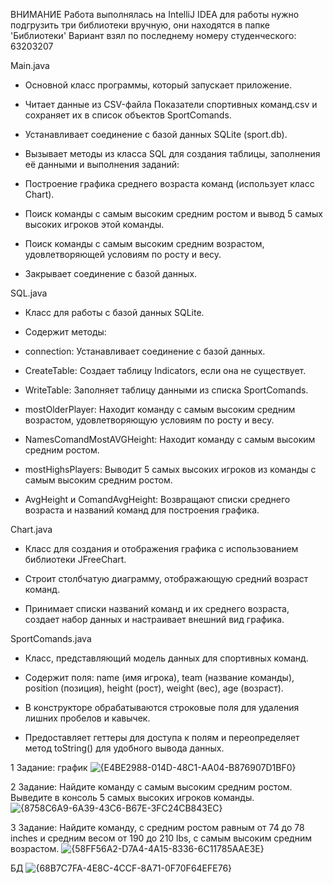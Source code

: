ВНИМАНИЕ
Работа выполнялась на IntelliJ IDEA для работы нужно подгрузить три библиотеки вручную, они находятся в папке 'Библиотеки'
Вариант взял по последнему номеру студенческого: 63203207

Main.java

- Основной класс программы, который запускает приложение.

- Читает данные из CSV-файла Показатели спортивных команд.csv и сохраняет их в список объектов SportComands.

- Устанавливает соединение с базой данных SQLite (sport.db).

- Вызывает методы из класса SQL для создания таблицы, заполнения её данными и выполнения заданий:

- Построение графика среднего возраста команд (использует класс Chart).

- Поиск команды с самым высоким средним ростом и вывод 5 самых высоких игроков этой команды.

- Поиск команды с самым высоким средним возрастом, удовлетворяющей условиям по росту и весу.

- Закрывает соединение с базой данных.


SQL.java

- Класс для работы с базой данных SQLite.

- Содержит методы:

- connection: Устанавливает соединение с базой данных.

- CreateTable: Создает таблицу Indicators, если она не существует.

- WriteTable: Заполняет таблицу данными из списка SportComands.

- mostOlderPlayer: Находит команду с самым высоким средним возрастом, удовлетворяющую условиям по росту и весу.

- NamesComandMostAVGHeight: Находит команду с самым высоким средним ростом.

- mostHighsPlayers: Выводит 5 самых высоких игроков из команды с самым высоким средним ростом.

- AvgHeight и ComandAvgHeight: Возвращают списки среднего возраста и названий команд для построения графика.


Chart.java

- Класс для создания и отображения графика с использованием библиотеки JFreeChart.

- Строит столбчатую диаграмму, отображающую средний возраст команд.

- Принимает списки названий команд и их среднего возраста, создает набор данных и настраивает внешний вид графика.


SportComands.java

- Класс, представляющий модель данных для спортивных команд.

- Содержит поля: name (имя игрока), team (название команды), position (позиция), height (рост), weight (вес), age (возраст).

- В конструкторе обрабатываются строковые поля для удаления лишних пробелов и кавычек.

- Предоставляет геттеры для доступа к полям и переопределяет метод toString() для удобного вывода данных.


1 Задание: график
![{E4BE2988-014D-48C1-AA04-B876907D1BF0}](https://github.com/user-attachments/assets/576a4361-847e-4d98-b60a-54942c00d17d)

2 Задание: Найдите команду с самым высоким средним ростом. Выведите в консоль 5 самых высоких игроков команды.
![{8758C6A9-6A39-43C6-B67E-3FC24CB843EC}](https://github.com/user-attachments/assets/9f0c1825-e291-404c-b9fb-075e9f52e98c)

3 Задание: Найдите команду, с средним ростом равным от 74 до 78 inches и средним весом от 190 до 210 lbs, с самым высоким средним возрастом.
![{58FF56A2-D7A4-4A15-8336-6C11785AAE3E}](https://github.com/user-attachments/assets/d7354ae5-7182-40e2-83b0-c1583be86b72)

БД
![{68B7C7FA-4E8C-4CCF-8A71-0F70F64EFE76}](https://github.com/user-attachments/assets/ec394571-6af2-4a8e-82f2-83594175da96)
